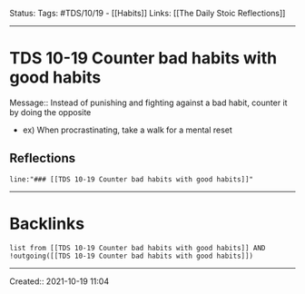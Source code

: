 Status:
Tags: #TDS/10/19 - [[Habits]]
Links: [[The Daily Stoic Reflections]]
___
# TDS 10-19 Counter bad habits with good habits
Message:: Instead of punishing and fighting against a bad habit, counter it by doing the opposite
- ex) When procrastinating, take a walk for a mental reset

## Reflections
 ```query
line:"### [[TDS 10-19 Counter bad habits with good habits]]"
```
___
# Backlinks
```dataview
list from [[TDS 10-19 Counter bad habits with good habits]] AND !outgoing([[TDS 10-19 Counter bad habits with good habits]])
```
___

Created:: 2021-10-19 11:04

